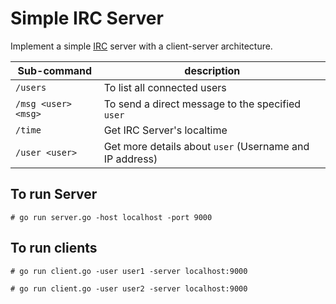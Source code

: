 Simple IRC Server
=================
Implement a simple [IRC](https://en.wikipedia.org/wiki/Internet_Relay_Chat) server with a client-server architecture.


| Sub-command         | description                                             |
|---------------------|---------------------------------------------------------|
| `/users`            | To list all connected users                             |
| `/msg <user> <msg>` | To send a direct message to the specified `user`        |
| `/time`             | Get IRC Server's localtime                              |
| `/user <user>`      | Get more details about `user` (Username and IP address) |



To run Server
------------------------


```
# go run server.go -host localhost -port 9000

```

To run clients
---------------------------
```
# go run client.go -user user1 -server localhost:9000
```

```
# go run client.go -user user2 -server localhost:9000
```

